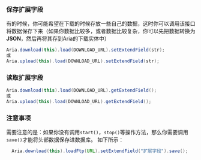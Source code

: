 ### 保存扩展字段
有的时候，你可能希望在下载的时候存放一些自己的数据，这时你可以调用该接口将数据保存下来（如果你数据比较多，或者数据比较复杂，你可以先把数据转换为**JSON**，然后再将其存到Aria的下载实体中）
```java
Aria.download(this).load(DOWNLOAD_URL).setExtendField(str);
或
Aria.upload(this).load(DOWNLOAD_URL).setExtendField(str);
```

### 读取扩展字段
```java
Aria.download(this).load(DOWNLOAD_URL).getExtendField();
或
Aria.upload(this).load(DOWNLOAD_URL).getExtendField();
```

### 注意事项
需要注意的是：如果你没有调用`start()`，`stop()`等操作方法，那么你需要调用`save()`才能将头部数据保存进数据库。
如下所示：
```java
  Aria.download(this).loadFtp(URL).setExtendField("扩展字段").save();
```